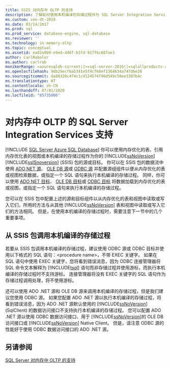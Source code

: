 ```yaml
---
title: SSIS 对内存中 OLTP 的支持
description: 了解如何使用本机编译的存储过程作为 SQL Server Integration Services 包中的源组件和目标组件。
ms.custom: seo-dt-2019
ms.date: 03/14/2017
ms.prod: sql
ms.prod_service: database-engine, sql-database
ms.reviewer: ''
ms.technology: in-memory-oltp
ms.topic: conceptual
ms.assetid: ea82a9b9-e9ed-4d6f-b3fd-917f6c687ae3
author: CarlRabeler
ms.author: carlrab
monikerRange: =azuresqldb-current||>=sql-server-2016||=sqlallproducts-allversions||>=sql-server-linux-2017||=azuresqldb-mi-current
ms.openlocfilehash: 9db29ecf6a5341e5f4cf68ef1364634a747dbe20
ms.sourcegitcommit: da88320c474c1c9124574f90d549c50ee3387b4c
ms.translationtype: HT
ms.contentlocale: zh-CN
ms.lasthandoff: 07/01/2020
ms.locfileid: "85735006"
---
```

# <a name="sql-server-integration-services-support-for-in-memory-oltp"></a>对内存中 OLTP 的 SQL Server Integration Services 支持
[!INCLUDE [SQL Server Azure SQL Database](../../includes/applies-to-version/sql-asdb.md)]
  你可以使用内存优化的表、引用内存优化表的视图或本机编译的存储过程作为你的 [!INCLUDE[ssNoVersion](../../includes/ssnoversion-md.md)][!INCLUDE[ssISnoversion](../../includes/ssisnoversion-md.md)] (SSIS) 包的源或目标。 你可以在 SSIS 包的数据流中使用 [ADO NET 源](../../integration-services/data-flow/ado-net-source.md)、 [OLE DB 源](../../integration-services/data-flow/ole-db-source.md)或 [ODBC 源](../../integration-services/data-flow/odbc-source.md) 并配置源组组件以便从内存优化的表或视图检索数据，或指定一个 SQL 语句来执行本机编译的存储过程。 同样，你可以使用 [ADO NET 目标](../../integration-services/data-flow/ado-net-destination.md)、 [OLE DB 目标](../../integration-services/data-flow/ole-db-destination.md)或 [ODBC 目标](../../integration-services/data-flow/odbc-destination.md) 将数据加载到内存优化的表或视图，或指定一个 SQL 语句来执行本机编译的存储过程。  
  
 您可以在 SSIS 包中配置上述的源和目标组件以从内存优化的表和视图中读取或写入它们，所用的方法与从其他 [!INCLUDE[ssNoVersion](../../includes/ssnoversion-md.md)] 表和视图中读取或写入它们的方法相同。 但是，在使用本机编译的存储过程时，需要注意下一节中的几个重要事项。  
  
## <a name="invoking-a-natively-compiled-stored-procedure-from-an-ssis-package"></a>从 SSIS 包调用本机编译的存储过程  
 若要从 SSIS 包调用本机编译的存储过程，建议使用 ODBC 源或 ODBC 目标并使用以下格式的 SQL 语句：\<procedure name>，不带 EXEC 关键字。 如果在 SQL 语句中使用 EXEC 关键字，您将看到错误消息，因为 ODBC 连接管理器将 SQL 命令文本解释为 [!INCLUDE[tsql](../../includes/tsql-md.md)] 语句而非存储过程并使用游标，而执行本机编译的存储过程时不支持游标。 连接管理器将没有 EXEC 关键字的 SQL 语句作为存储过程调用处理，将不使用游标。  
  
 还可以使用 ADO .NET 源和 OLE DB 源来调用本机编译的存储过程，但是我们建议您使用 ODBC 源。 如果您配置 ADO .NET 源以执行本机编译的存储过程，将看到错误消息，因为 ADO .NET 源默认使用的 [!INCLUDE[ssNoVersion](../../includes/ssnoversion-md.md)] (SqlClient) 的数据访问接口不支持执行本机编译的存储过程。 您可以配置 ADO .NET 源以使用 ODBC 数据访问接口、用于 [!INCLUDE[ssNoVersion](../../includes/ssnoversion-md.md)]的 OLE DB 访问接口或 [!INCLUDE[ssNoVersion](../../includes/ssnoversion-md.md)] Native Client。 但是，请注意 ODBC 源的性能好于使用 ODBC 数据访问接口的 ADO .NET 源。  
  
## <a name="see-also"></a>另请参阅  
 [SQL Server 对内存中 OLTP 的支持](../../relational-databases/in-memory-oltp/sql-server-support-for-in-memory-oltp.md)  
  
  
